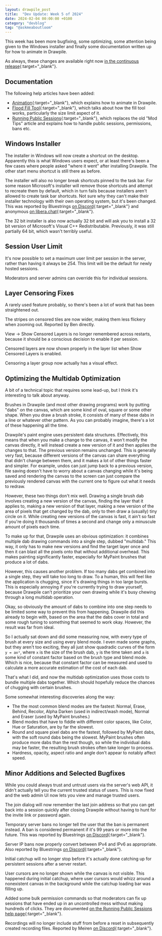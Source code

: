 ```yaml
---
layout: drawpile_post
title:  "Dev Update: Week 5 of 2024"
date: 2024-02-04 00:00:00 +0100
category: "devblog"
tag: "@askmeaboutloom"
---
```


This week has been more bugfixing, some optimizing, some attention being given to the Windows installer and finally some documentation written up for how to animate in Drawpile.

As always, these changes are available right now [in the continuous release](https://github.com/drawpile/Drawpile/releases/tag/continuous){:target="_blank"}.

## Documentation

The following help articles have been added:

* [Animation](https://docs.drawpile.net/help/draw/animation){:target="_blank"}, which explains how to animate in Drawpile.
* [Flood Fill Tool](https://docs.drawpile.net/help/draw/floodfill){:target="_blank"}, which talks about how the fill tool works, particularly the size limit aspect of it.
* [Running Public Sessions](https://docs.drawpile.net/help/server/sessionoperation){:target="_blank"}, which replaces the old "Mod Tips" article and explains how to handle public sessions, permissions, bans etc.

## Windows Installer

The installer in Windows will now create a shortcut on the desktop. Apparently this is what Windows users expect, or at least there's been a few cases where people asked "where it went" after installing Drawpile. The other start menu shortcut is still there as before.

The installer will also no longer break shortcuts pinned to the task bar. For some reason Microsoft's installer will remove those shortcuts and attempt to recreate them by default, which in turn fails because installers aren't allowed to create task bar shortcuts. Not sure why they can't make their installer technology with their own operating system, but it's been changed. This was reported by Bluestrings [on Discord](https://drawpile.net/discord/){:target="_blank"} and anonymous [on libera.chat](https://drawpile.net/irc/){:target="_blank"}.

The 32 bit installer is also now actually 32 bit and will ask you to install a 32 bit version of Microsoft's Visual C++ Redistributable. Previously, it was still partially 64 bit, which wasn't terribly useful.

## Session User Limit

It's now possible to set a maximum user limit per session in the server, rather than having it always be 254. This limit will be the default for newly hosted sessions.

Moderators and server admins can override this for individual sessions.

## Layer Censoring Fixes

A rarely used feature probably, so there's been a lot of wonk that has been straightened out.

The stripes on censored tiles are now wider, making them less flickery when zooming out. Reported by Ben directly.

View → Show Censored Layers is no longer remembered across restarts, because it should be a conscious decision to enable it per session.

Censored layers are now shown properly in the layer list when Show Censored Layers is enabled.

Censoring a layer group now actually has a visual effect.

## Optimizing the Multidab Optimization

A bit of a technical topic that requires some lead-up, but I think it's interesting to talk about anyway.

Brushes in Drawpile (and most other drawing programs) work by putting "dabs" on the canvas, which are some kind of oval, square or some other shape. When you draw a brush stroke, it consists of many of these dabs in a line or whatever other pattern. As you can probably imagine, there's a lot of these happening all the time.

Drawpile's paint engine uses persistent data structures. Effectively, this means that when you make a change to the canvas, it won't modify the canvas directly, it will instead create a new version of it and then applies the changes to that. The previous version remains unchanged. This is generally very fast, because different versions of the canvas can share everything that didn't change between them, and it makes a lot of other things faster and simpler. For example, undos can just jump back to a previous version, file saving doesn't have to worry about a canvas changing while it's being saved and rendering the canvas to the screen can just compare the previously rendered canvas with the current one to figure out what it needs to redraw.

However, these two things don't mix well. Drawing a single brush dab involves creating a new version of the canvas, finding the layer that it applies to, making a new version of that layer, making a new version of the area of pixels that get changed by the dab, only to then draw a (usually) tiny circle on it. While creating new versions of the canvas is fast, it ain't so fast if you're doing it thousands of times a second and change only a minuscule amount of pixels each time.

To make up for that, Drawpile uses an obvious optimization: it combines multiple dab drawing commands into a single step, dubbed "multidab." This way, it only has to make new versions and find the target layer once and then it can blast all the pixels onto that without additional overhead. This makes painting significantly faster, especially for MyPaint brushes that produce a lot of dabs.

However, this causes another problem. If too many dabs get combined into a single step, they will take too long to draw. To a human, this will feel like the application is chugging, since it's drawing things in too large bursts. This is especially annoying if you're currently trying to draw yourself, because Drawpile can't prioritize your own drawing while it's busy chewing through a long multidab operation.

Okay, so obviously the amount of dabs to combine into one step needs to be limited some way to prevent this from happening. Drawpile did this already to begin with, based on the area that the dabs cover in total and some rough tuning to something that seemed to work okay. However, the result was far from ideal.

So I actually sat down and did some measuring now, with every type of brush at every size and using every blend mode. I even made some graphs, but they aren't too exciting, they all just show quadradic curves of the form `y = ax²`, where `x` is the size of the brush dab, `y` is the time taken and `a` is some kind of constant factor based on the brush type and blend mode. Which is nice, because that constant factor can be measured and used to calculate a more accurate estimation of the cost of each dab.

That's what I did, and now the multidab optimization uses those costs to bundle multiple dabs together. Which should hopefully reduce the chances of chugging with certain brushes.

Some somewhat interesting discoveries along the way:

* The the most common blend modes are the fastest: Normal, Erase, Behind, Recolor, Alpha Darken (used in indirect/wash mode), Normal and Eraser (used by MyPaint brushes.)
* Blend modes that have to fiddle with different color spaces, like Color, Hue or Saturation, are by far the slowest.
* Round and square pixel dabs are the fastest, followed by MyPaint dabs, with the soft round dabs being the slowest. MyPaint brushes often produce more dabs than the rest though, so while the individual dabs may be faster, the resulting brush strokes often take longer to process.
* Hardness, opacity, aspect ratio and angle don't appear to notably affect speed.

## Minor Additions and Selected Bugfixes

While you could always trust and untrust users via the server's web API, it didn't actually tell you the current trusted status of users. This is now fixed and the web admin UI now lets you view and manage trusted users.

The join dialog will now remember the last join address so that you can get back into a session quickly after closing Drawpile without having to hunt for the invite link or password again.

Temporary server bans no longer tell the user that the ban is permanent instead. A ban is considered permanent if it's 99 years or more into the future. This was reported by Bluestrings [on Discord](https://drawpile.net/discord/){:target="_blank"}.

Server IP bans now properly convert between IPv4 and IPv6 as appropriate. Also reported by Bluestrings [on Discord](https://drawpile.net/discord/){:target="_blank"}.

Initial catchup will no longer stop before it's actually done catching up for persistent sessions after a server restart.

User cursors are no longer shown while the canvas is not visible. This happened during initial catchup, where user cursors would whizz around a nonexistent canvas in the background while the catchup loading bar was filling up.

Added some bulk permission commands so that moderators can fix up sessions that have ended up in an uncontrolled mess without making hundreds of clicks. They are documented [on the Running Public Sessions help page](https://docs.drawpile.net/help/server/sessionoperation#bulk-permission-commands){:target="_blank"}.

Recordings will no longer include stuff from before a reset in subsequently created recording files. Reported by Meiren [on Discord](https://drawpile.net/discord/){:target="_blank"}.
